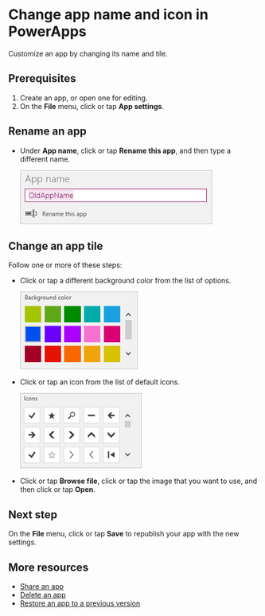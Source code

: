 <properties
	pageTitle="Change app name and tile | Microsoft PowerApps"
	description="Step-by-step instructions for changing settings such the app name and icon"
	services=""
	suite="powerapps"
	documentationCenter="na"
	authors="lonu"
	manager="anneta"
	editor=""
	tags=""/>

<tags
   ms.service="powerapps"
   ms.devlang="na"
   ms.topic="article"
   ms.tgt_pltfrm="na"
   ms.workload="na"
   ms.date="10/16/2016"
   ms.author="lonu"/>

# Change app name and icon in PowerApps #
Customize an app by changing its name and tile.

## Prerequisites ##

1. Create an app, or open one for editing.
1. On the **File** menu, click or tap **App settings**.

## Rename an app ##
- Under **App name**, click or tap **Rename this app**, and then type a different name.

	![Close an app](./media/set-aspect-ratio-portrait-landscape/rename-app.png)

## Change an app tile ##
Follow one or more of these steps:

- Click or tap a different background color from the list of options.

	![Select a tile color](./media/set-aspect-ratio-portrait-landscape/tile-colors.png)

- Click or tap an icon from the list of default icons.

	![Select a tile icon](./media/set-aspect-ratio-portrait-landscape/tile-icons.png)

- Click or tap **Browse file**, click or tap the image that you want to use, and then click or tap **Open**.

## Next step ##

On the **File** menu, click or tap **Save** to republish your app with the new settings.

## More resources ##
- [Share an app](share-app.md)
- [Delete an app](delete-app.md)
- [Restore an app to a previous version](restore-an-app.md)
